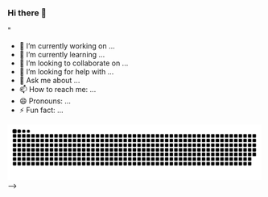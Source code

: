 ### Hi there 👋

<!--
**Gustavo-Pereira-bernardo/Gustavo-Pereira-bernardo** is a ✨ _special_ ✨ repository because its `README.md` (this file) appears on your GitHub profile.

Here are some ideas to get you started:
[![Linkedin](https://img.shields.io/badge/LinkedIn-0077B5?style=for-the-badge&logo=linkedin&logoColor=white)](https://www.linkedin.com/in/Gustavo Pereira Bernardo/)
[![Instagram](https://img.shields.io/badge/Instagram-E4405F?style=for-the-badge&logo=instagram&logoColor=white)](https://www.instagram.com/gustavo_pb18/)
[![Discord](https://img.shields.io/badge/Discord-7289DA?style=for-the-badge&logo=discord&logoColor=white)](https://discord.com/channels/Gustavo pereira#8553)

<div style="display: inline_block"><br/>
    <img align="center" alt="java" src="https://img.shields.io/badge/Java-ED8B00?style=for-the-badge&logo=java&logoColor=white" />
    <img align="center" alt="typescript" src="https://img.shields.io/badge/TypeScript-007ACC?style=for-the-badge&logo=typescript&logoColor=white" />
    <img align="center" alt="nodejs" src="https://img.shields.io/badge/Node.js-43853D?style=for-the-badge&logo=node.js&logoColor=white" />
    <img align="center" alt="html5" src=
    
    !["Nome" GitHub stats](https://github-readme-stats.vercel.app/api?username="nome"&show_icons=true&theme=highcontrast)
<!-- "COMENTÁRIO -->"
<!-- "COMENTÁRIO" -->

- 🔭 I’m currently working on ...
- 🌱 I’m currently learning ...
- 👯 I’m looking to collaborate on ...
- 🤔 I’m looking for help with ...
- 💬 Ask me about ...
- 📫 How to reach me: ...
- 😄 Pronouns: ...
- ⚡ Fun fact: ...

![snake gif](https://github.com/debysouza/debysouza/blob/output/github-contribution-grid-snake.svg)
-->
